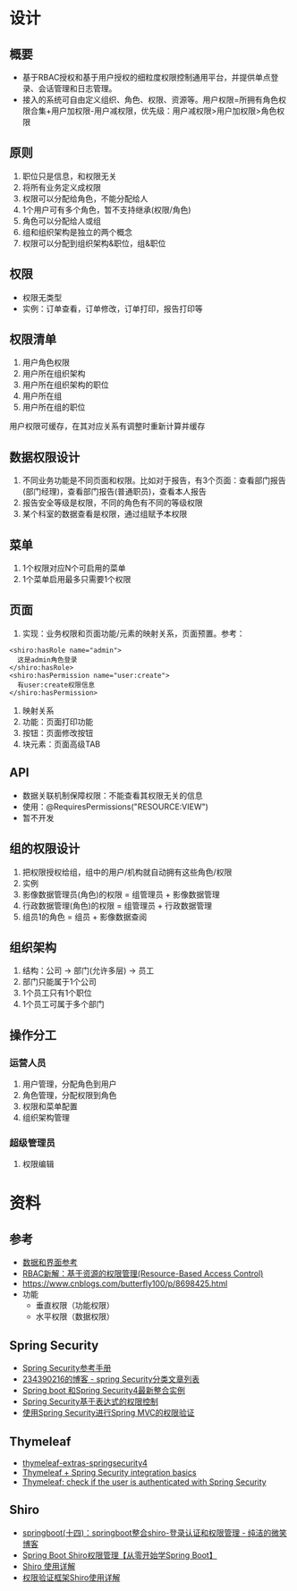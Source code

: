 # 设计
## 概要
* 基于RBAC授权和基于用户授权的细粒度权限控制通用平台，并提供单点登录、会话管理和日志管理。
* 接入的系统可自由定义组织、角色、权限、资源等。用户权限=所拥有角色权限合集+用户加权限-用户减权限，优先级：用户减权限>用户加权限>角色权限

## 原则
1. 职位只是信息，和权限无关
1. 将所有业务定义成权限
1. 权限可以分配给角色，不能分配给人
1. 1个用户可有多个角色，暂不支持继承(权限/角色)
1. 角色可以分配给人或组
1. 组和组织架构是独立的两个概念
1. 权限可以分配到组织架构&职位，组&职位

## 权限
* 权限无类型
* 实例：订单查看，订单修改，订单打印，报告打印等

## 权限清单
1. 用户角色权限
1. 用户所在组织架构
1. 用户所在组织架构的职位
1. 用户所在组
1. 用户所在组的职位

用户权限可缓存，在其对应关系有调整时重新计算并缓存

## 数据权限设计
1. 不同业务功能是不同页面和权限。比如对于报告，有3个页面：查看部门报告(部门经理)，查看部门报告(普通职员)，查看本人报告
1. 报告安全等级是权限，不同的角色有不同的等级权限
1. 某个科室的数据查看是权限，通过组赋予本权限

## 菜单
1. 1个权限对应N个可启用的菜单
1. 1个菜单启用最多只需要1个权限

## 页面
1. 实现：业务权限和页面功能/元素的映射关系，页面预置。参考：
```
<shiro:hasRole name="admin">
  这是admin角色登录
</shiro:hasRole>
<shiro:hasPermission name="user:create">
  有user:create权限信息
</shiro:hasPermission>
```
1. 映射关系
  1. 功能：页面打印功能
  1. 按钮：页面修改按钮
  1. 块元素：页面高级TAB

## API
* 数据关联机制保障权限：不能查看其权限无关的信息
* 使用：@RequiresPermissions("RESOURCE:VIEW")
* 暂不开发

## 组的权限设计
1. 把权限授权给组，组中的用户/机构就自动拥有这些角色/权限
1. 实例
  1. 影像数据管理员(角色)的权限 = 组管理员 + 影像数据管理
  1. 行政数据管理(角色)的权限 = 组管理员 + 行政数据管理
  1. 组员1的角色 = 组员 + 影像数据查阅

## 组织架构
1. 结构：公司 -> 部门(允许多层) -> 员工
1. 部门只能属于1个公司
1. 1个员工只有1个职位
1. 1个员工可属于多个部门

## 操作分工
### 运营人员
1. 用户管理，分配角色到用户
1. 角色管理，分配权限到角色
1. 权限和菜单配置
1. 组织架构管理

### 超级管理员
1. 权限编辑

# 资料
## 参考
* [数据和界面参考](https://gitee.com/shuzheng/zheng)
* [RBAC新解：基于资源的权限管理(Resource-Based Access Control)](http://globeeip.iteye.com/blog/1236167)
* https://www.cnblogs.com/butterfly100/p/8698425.html
* 功能
  * 垂直权限（功能权限）
  * 水平权限（数据权限）

## Spring Security
* [Spring Security参考手册](https://springcloud.cc/spring-security-zhcn.html)
* [234390216的博客 - spring Security分类文章列表](http://elim.iteye.com/category/182468)
* [Spring boot 和Spring Security4最新整合实例](https://wenku.baidu.com/view/14f0efb8ee06eff9aef807c0.html#%23%23)
* [Spring Security基于表达式的权限控制](http://elim.iteye.com/blog/2247073)
* [使用Spring Security进行Spring MVC的权限验证](https://www.tianmaying.com/tutorial/spring-security)

## Thymeleaf
* [thymeleaf-extras-springsecurity4](https://github.com/thymeleaf/thymeleaf-extras-springsecurity)
* [Thymeleaf + Spring Security integration basics](https://www.thymeleaf.org/doc/articles/springsecurity.html)
* [Thymeleaf: check if the user is authenticated with Spring Security](http://blog.netgloo.com/2015/03/01/thymeleaf-check-if-the-user-is-authenticated-with-spring-security/)

## Shiro
* [springboot(十四)：springboot整合shiro-登录认证和权限管理 - 纯洁的微笑博客](http://www.ityouknow.com/springboot/2017/06/26/springboot-shiro.html)
* [Spring Boot Shiro权限管理【从零开始学Spring Boot】](http://412887952-qq-com.iteye.com/blog/2299777)
* [Shiro 使用详解](https://juejin.im/entry/5788f6842e958a005419e22a)
* [权限验证框架Shiro使用详解](https://blog.csdn.net/xiaokang123456kao/article/details/72910806)
